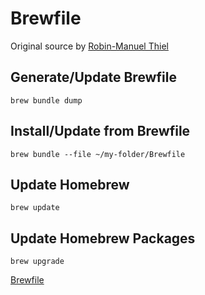 # Brewfile

Original source by [Robin-Manuel Thiel](https://pumpingco.de/blog/brewfile/)

## Generate/Update Brewfile

```
brew bundle dump
```

## Install/Update from Brewfile

```
brew bundle --file ~/my-folder/Brewfile
```

## Update Homebrew

```
brew update
```

## Update Homebrew Packages

```
brew upgrade
```

[Brewfile](https://github.com/boyersnet/configfiles/blob/main/homebrew/Brewfile)
